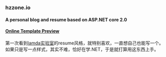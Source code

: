 ### hzzone.io
#### A personal blog and resume based on ASP.NET core 2.0
#### [Online Template Preview](https://hzzone.azurewebsites.net/)
第一次看到[lamda实验室](http://lamda.nju.edu.cn/CH.MainPage.ashx)的resume风格，就特别喜欢，一直想自己也能写一个。如果只是写一点样式，其实不难，恰好在学.NET，于是就打算用这东西上手。
